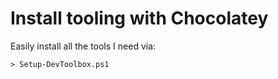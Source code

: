 # Install tooling with Chocolatey
Easily install all the tools I need via:

```shell
> Setup-DevToolbox.ps1
```

